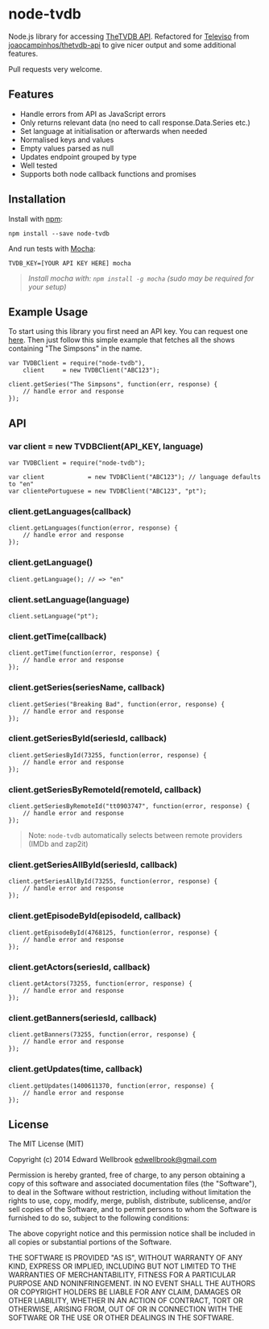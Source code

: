 # node-tvdb

Node.js library for accessing [TheTVDB API](http://www.thetvdb.com/wiki/index.php/Programmers_API). Refactored for [Televiso](https://televi.so/) from [joaocampinhos/thetvdb-api](https://github.com/joaocampinhos/thetvdb-api) to give nicer output and some additional features.

Pull requests very welcome.

## Features

- Handle errors from API as JavaScript errors
- Only returns relevant data (no need to call response.Data.Series etc.)
- Set language at initialisation or afterwards when needed
- Normalised keys and values
- Empty values parsed as null
- Updates endpoint grouped by type
- Well tested
- Supports both node callback functions and promises

## Installation

Install with [npm](http://npmjs.org/):

```
npm install --save node-tvdb
```

And run tests with [Mocha](http://visionmedia.github.io/mocha/):

```
TVDB_KEY=[YOUR API KEY HERE] mocha
```
> _Install mocha with: `npm install -g mocha` (sudo may be required for your setup)_

## Example Usage

To start using this library you first need an API key. You can request one [here](http://thetvdb.com/?tab=apiregister).
Then just follow this simple example that fetches all the shows containing "The Simpsons" in the name.

```
var TVDBClient = require("node-tvdb"),
    client     = new TVDBClient("ABC123");

client.getSeries("The Simpsons", function(err, response) {
    // handle error and response
});
```

## API

### var client = new TVDBClient(API_KEY, language)
```
var TVDBClient = require("node-tvdb");

var client            = new TVDBClient("ABC123"); // language defaults to "en"
var clientePortuguese = new TVDBClient("ABC123", "pt");
```

### client.getLanguages(callback)
```
client.getLanguages(function(error, response) {
    // handle error and response
});
```

### client.getLanguage()
```
client.getLanguage(); // => "en"
```

### client.setLanguage(language)
```
client.setLanguage("pt");
```

### client.getTime(callback)
```
client.getTime(function(error, response) {
    // handle error and response
});
```

### client.getSeries(seriesName, callback)
```
client.getSeries("Breaking Bad", function(error, response) {
    // handle error and response
});
```

### client.getSeriesById(seriesId, callback)
```
client.getSeriesById(73255, function(error, response) {
    // handle error and response
});
```

### client.getSeriesByRemoteId(remoteId, callback)
```
client.getSeriesByRemoteId("tt0903747", function(error, response) {
    // handle error and response
});
```
> Note: `node-tvdb` automatically selects between remote providers (IMDb and zap2it)

### client.getSeriesAllById(seriesId, callback)
```
client.getSeriesAllById(73255, function(error, response) {
    // handle error and response
});
```

### client.getEpisodeById(episodeId, callback)
```
client.getEpisodeById(4768125, function(error, response) {
    // handle error and response
});
```

### client.getActors(seriesId, callback)
```
client.getActors(73255, function(error, response) {
    // handle error and response
});
```

### client.getBanners(seriesId, callback)
```
client.getBanners(73255, function(error, response) {
    // handle error and response
});
```

### client.getUpdates(time, callback)
```
client.getUpdates(1400611370, function(error, response) {
    // handle error and response
});
```

## License

The MIT License (MIT)

Copyright (c) 2014 Edward Wellbrook <edwellbrook@gmail.com>

Permission is hereby granted, free of charge, to any person obtaining a copy
of this software and associated documentation files (the "Software"), to deal
in the Software without restriction, including without limitation the rights
to use, copy, modify, merge, publish, distribute, sublicense, and/or sell
copies of the Software, and to permit persons to whom the Software is
furnished to do so, subject to the following conditions:

The above copyright notice and this permission notice shall be included in
all copies or substantial portions of the Software.

THE SOFTWARE IS PROVIDED "AS IS", WITHOUT WARRANTY OF ANY KIND, EXPRESS OR
IMPLIED, INCLUDING BUT NOT LIMITED TO THE WARRANTIES OF MERCHANTABILITY,
FITNESS FOR A PARTICULAR PURPOSE AND NONINFRINGEMENT. IN NO EVENT SHALL THE
AUTHORS OR COPYRIGHT HOLDERS BE LIABLE FOR ANY CLAIM, DAMAGES OR OTHER
LIABILITY, WHETHER IN AN ACTION OF CONTRACT, TORT OR OTHERWISE, ARISING FROM,
OUT OF OR IN CONNECTION WITH THE SOFTWARE OR THE USE OR OTHER DEALINGS IN
THE SOFTWARE.

